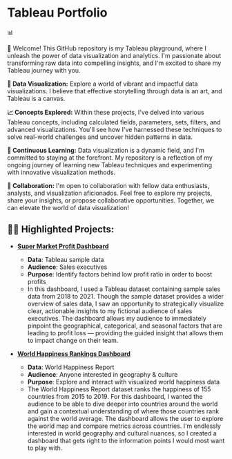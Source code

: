 **<h1>Tableau Portfolio</h1>**📊

👋 Welcome! This GitHub repository is my Tableau playground, where I unleash the power of data visualization and analytics. I'm passionate about transforming raw data into compelling insights, and I'm excited to share my Tableau journey with you.

**🎨 Data Visualization:** Explore a world of vibrant and impactful data visualizations. I believe that effective storytelling through data is an art, and Tableau is a canvas. 

**📈 Concepts Explored:** Within these projects, I've delved into various Tableau concepts, including calculated fields, parameters, sets, filters, and advanced visualizations. You'll see how I've harnessed these techniques to solve real-world challenges and uncover hidden patterns in data.

**🚀 Continuous Learning:** Data visualization is a dynamic field, and I'm committed to staying at the forefront. My repository is a reflection of my ongoing journey of learning new Tableau techniques and experimenting with innovative visualization methods.

**🤝 Collaboration:** I'm open to collaboration with fellow data enthusiasts, analysts, and visualization aficionados. Feel free to explore my projects, share your insights, or propose collaborative opportunities. Together, we can elevate the world of data visualization!

<h2>👨‍💻 Highlighted Projects:</h2>

- **[Super Market Profit Dashboard](https://public.tableau.com/views/SuperMarketProfitDashboard/SuperstoreProfitDashboard?:language=en-US&publish=yes&:display_count=n&:origin=viz_share_link)**
  - **Data**: Tableau sample data
  - **Audience**: Sales executives
  - **Purpose**: Identify factors behind low profit ratio in order to boost profits
  - In this dashboard, I used a Tableau dataset containing sample sales data from 2018 to 2021. Though the sample dataset provides a wider overview of sales data, I saw an opportunity to strategically visualize clear, actionable insights to my fictional audience of sales executives. The dashboard allows my audience to immediately pinpoint the geographical, categorical, and seasonal factors that are leading to profit loss — providing the guided insight that allows them to impact change on their team.

- **[World Happiness Rankings Dashboard](https://public.tableau.com/views/WorldHappinessDashboard_16964334147960/WorldHappinessReport?:language=en-US&publish=yes&:display_count=n&:origin=viz_share_link)**
  - **Data**: World Happiness Report
  - **Audience**: Anyone interested in geography & culture
  - **Purpose**: Explore and interact with visualized world happiness data
  - The World Happiness Report dataset ranks the happiness of 155 countries from 2015 to 2019. For this dashboard, I wanted the audience to be able to dive deeper into countries around the world and gain a contextual understanding of where those countries rank against the world average. The dashboard allows the user to explore the world map and compare metrics across countries. I'm endlessly interested in world geography and cultural nuances, so I created a dashboard that gets right to the information points I would most want to play with.
